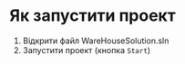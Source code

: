Як запустити проект
===

1. Відкрити файл WareHouseSolution.sln
2. Запустити проект (кнопка `Start`)
